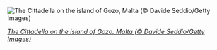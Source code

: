 
![The Cittadella on the island of Gozo, Malta (© Davide Seddio/Getty Images)](https://cn.bing.com//th?id=OHR.Cittadella_EN-US6067516722_1920x1080.jpg&rf=LaDigue_1920x1080.jpg&pid=hp)

*[The Cittadella on the island of Gozo, Malta (© Davide Seddio/Getty Images)](https://www.bing.com/search?q=gozo+malta&form=hpcapt&filters=HpDate%3a%2220210628_0700%22)*
